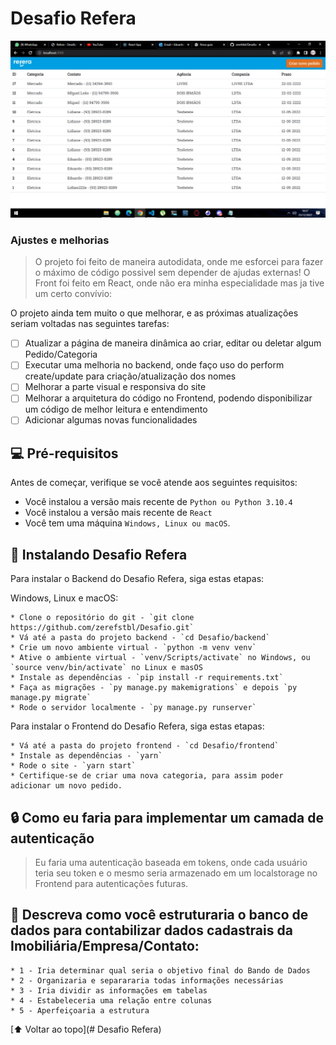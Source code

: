 # Desafio Refera

<img src="site_refera.jpeg" alt="Imagem Refera">

### Ajustes e melhorias

> O projeto foi feito de maneira autodidata, onde me esforcei para fazer o máximo de código possivel sem depender de ajudas externas! O Front foi feito em React, onde não era minha especialidade mas ja tive um certo convívio:

O projeto ainda tem muito o que melhorar, e as próximas atualizações seriam voltadas nas seguintes tarefas:

- [ ] Atualizar a página de maneira dinâmica ao criar, editar ou deletar algum Pedido/Categoria
- [ ] Executar uma melhoria no backend, onde faço uso do perform create/update para criação/atualização dos nomes
- [ ] Melhorar a parte visual e responsiva do site
- [ ] Melhorar a arquitetura do código no Frontend, podendo disponibilizar um código de melhor leitura e entendimento
- [ ] Adicionar algumas novas funcionalidades

## 💻 Pré-requisitos

Antes de começar, verifique se você atende aos seguintes requisitos:
* Você instalou a versão mais recente de `Python ou Python 3.10.4`
* Você instalou a versão mais recente de `React`
* Você tem uma máquina `Windows, Linux ou macOS`.

## 🚀 Instalando Desafio Refera

Para instalar o Backend do Desafio Refera, siga estas etapas:

Windows, Linux e macOS:
```
* Clone o repositório do git - `git clone https://github.com/zerefstbl/Desafio.git`
* Vá até a pasta do projeto backend - `cd Desafio/backend`
* Crie um novo ambiente virtual - `python -m venv venv`
* Ative o ambiente virtual - `venv/Scripts/activate` no Windows, ou `source venv/bin/activate` no Linux e masOS
* Instale as dependências - `pip install -r requirements.txt`
* Faça as migrações - `py manage.py makemigrations` e depois `py manage.py migrate`
* Rode o servidor localmente - `py manage.py runserver`
```

Para instalar o Frontend do Desafio Refera, siga estas etapas:
```
* Vá até a pasta do projeto frontend - `cd Desafio/frontend`
* Instale as dependências - `yarn`
* Rode o site - `yarn start`
* Certifique-se de criar uma nova categoria, para assim poder adicionar um novo pedido.
```

## 🔒 Como eu faria para implementar um camada de autenticação
> Eu faria uma autenticação baseada em tokens, onde cada usuário teria seu token e o mesmo seria armazenado em um localstorage no Frontend para autenticações futuras.

## 📁 Descreva como você estruturaria o banco de dados para contabilizar dados cadastrais da Imobiliária/Empresa/Contato:
```
* 1 - Iria determinar qual seria o objetivo final do Bando de Dados
* 2 - Organizaria e separararia todas informações necessárias
* 3 - Iria dividir as informações em tabelas
* 4 - Estabeleceria uma relação entre colunas
* 5 - Aperfeiçoaria a estrutura
```

[⬆ Voltar ao topo](# Desafio Refera)<br>
